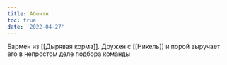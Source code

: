 ```yaml
---
title: Абенти
toc: true
date: '2022-04-27'
---
```

Бармен из [[Дырявая корма]]. Дружен с [[Никель]] и порой выручает его в непростом деле подбора команды
